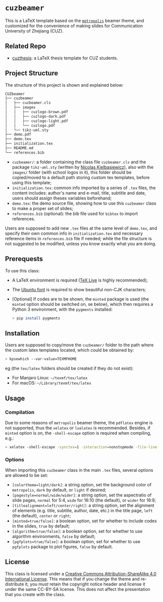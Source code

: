 # `cuzbeamer`

This is a LaTeX template based on the [`metropolis`](https://github.com/matze/mtheme) beamer theme, and customized for the convenience of making slides for Communication University of Zhejiang (CUZ).

## Related Repo

- [cuzthesis](https://github.com/xiehao/cuzthesis): a LaTeX thesis template for CUZ students.

## Project Structure

The structure of this project is shown and explained below:

```bash
CUZbeamer
├── cuzbeamer
│   ├── cuzbeamer.cls
│   ├── images
│   │   ├── cuzlogo-brown.pdf
│   │   ├── cuzlogo-dark.pdf
│   │   ├── cuzlogo-light.pdf
│   │   └── cuzlogo.pdf
│   └── tikz-uml.sty
├── demo.pdf
├── demo.tex
├── initialization.tex
├── README.md
└── references.bib
```

- `cuzbeamer/`: a folder containing the class file `cuzbeamer.cls` and the package `tikz-uml.sty` (written by [Nicolas Kielbasiewicz](http://perso.ensta-paristech.fr/~kielbasi/tikzuml/)), also with the `images/` folder (with school logos in it), this folder should be copied/moved to a default path storing custom tex templates, before using this template;
- `initialization.tex`: common info imported by a series of `.tex` files, the content includes: author's name and e-mail, title, subtitle and date, users should assign theses variables beforehand;
- `demo.tex`: the demo source file, showing how to use this `cuzbeamer` class to make a proper set of slides;
- `references.bib` (optional): the bib file used for `bibtex` to import references.

Users are supposed to add new `.tex` files at the same level of `demo.tex`, and specify their own common info in `initialization.tex` and necessary reference items in `references.bib` file if needed; while the file structure is not suggested to be modified, unless you know exactly what you are doing.

## Prerequests

To use this class:

- A LaTeX environment is required ([TeX Live](https://www.tug.org/texlive/) is highly recommended);
- The [Ubuntu font](https://design.ubuntu.com/font/) is required to show beautiful non-CJK characters;
- [Optional] If codes are to be shown, the `minted` package is used (the `minted` option should be switched on, se below), which then requires a Python 3 environment, with the `pygments` installed:

    ``` bash
    > pip install pygments
    ```

## Installation

Users are supposed to copy/move the `cuzbeamer/` folder to the path where the custom latex templates located, which could be obtained by:

```bash
> kpsewhich --var-value=TEXMFHOME
```
 eg (the `tex/latex` folders should be created if they do not exist):

- For Manjaro Linux: `~/texmf/tex/latex`
- For macOS: `~/Library/texmf/tex/latex`

## Usage

### Compilation

Due to some reasons of `metropolis` beamer theme, the `pdflatex` engine is not supported, thus the `xelatex` or `lualatex` is recommended. Besides, if `minted` option is on, the `-shell-escape` option is required when compiling, e.g.:

```bash
> xelatex -shell-escape -synctex=1 -interaction=nonstopmode -file-line-error demo.tex
```

### Options

When importing this `cuzbeamer` class in the main `.tex` files, several options are allowed to be set:

- `[colortheme=light/dark]`: a string option, set the background color of `metropolis`, `dark` by default, or `light` if desired;
- `[pagestyle=normal/wide/wider]`: a string option, set the aspectratio of slide pages, `normal` for 5:4, `wide` for 16:10 (the default), or `wider` for 16:9;
- `[titlealignment=left/center/right]`: a string option, set the alignment of elements (e.g. title, subtitle, author, date, etc.) in the title page, `left` (the default), `center` or `right`;
- `[minted=true/false]`: a boolean option, set for whether to include codes in the slides, `true` by default;
- `[algorithm=true/false]`: a boolean option, set for whether to use algorithm environments, `false` by default;
- `[pgfplots=true/false]`: a boolean option, set for whether to use `pgfplots` package to plot figures, `false` by default.

## License

This class is licensed under a [Creative Commons Attribution-ShareAlike 4.0 International License](https://creativecommons.org/licenses/by-sa/4.0/). This means that if you change the theme and re-distribute it, you *must* retain the copyright notice header and license it under the same CC-BY-SA license. This does not affect the presentation that you create with the class.